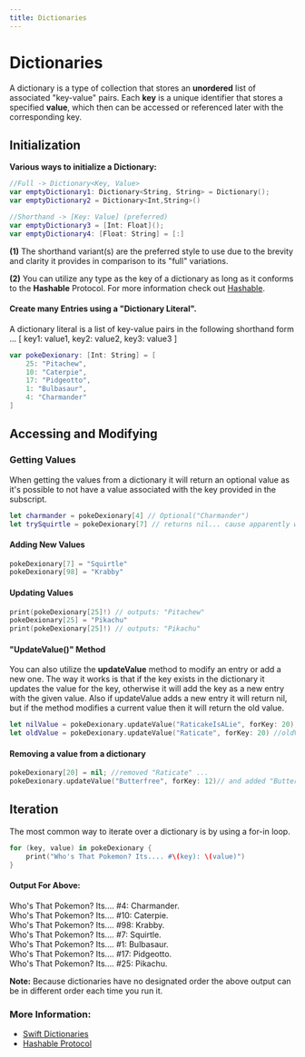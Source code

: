 ```yaml
---
title: Dictionaries
---
```


# Dictionaries

A dictionary is a type of collection that stores an **unordered** list of associated "key-value" pairs. Each **key** is a unique identifier that stores a specified **value**, which then can be accessed or referenced later with the corresponding key.

## Initialization

**Various ways to initialize a Dictionary:** 
```swift
//Full -> Dictionary<Key, Value>
var emptyDictionary1: Dictionary<String, String> = Dictionary();
var emptyDictionary2 = Dictionary<Int,String>()

//Shorthand -> [Key: Value] (preferred)
var emptyDictionary3 = [Int: Float]();
var emptyDictionary4: [Float: String] = [:]
```
**(1)** The shorthand variant(s) are the preferred style to use due to the brevity and clarity it provides in comparison to its "full" variations.  

**(2)** You can utilize any type as the key of a dictionary as long as it conforms to the **Hashable** Protocol. For more information check out [Hashable](https://developer.apple.com/documentation/swift/hashable).

#### Create many Entries using a "Dictionary Literal".

A dictionary literal is a list of key-value pairs in the following shorthand form ... [ key1: value1, key2: value2, key3: value3 ]

```swift
var pokeDexionary: [Int: String] = [
    25: "Pitachew",
    10: "Caterpie",
    17: "Pidgeotto",
    1: "Bulbasaur",
    4: "Charmander"
]
```

## Accessing and Modifying

### Getting Values

When getting the values from a dictionary it will return an optional value as it's possible to not have a value associated with the key provided in the subscript.

```swift
let charmander = pokeDexionary[4] // Optional("Charmander")
let trySquirtle = pokeDexionary[7] // returns nil... cause apparently we don't have Squirtle yet.
```

#### Adding New Values
```swift
pokeDexionary[7] = "Squirtle"
pokeDexionary[98] = "Krabby"
```

#### Updating Values
```swift
print(pokeDexionary[25]!) // outputs: "Pitachew"
pokeDexionary[25] = "Pikachu"
print(pokeDexionary[25]!) // outputs: "Pikachu"
```
#### "UpdateValue()" Method
You can also utilize the **updateValue** method to modify an entry or add a new one. The way it works is that if the key exists in the dictionary it updates the value for the key, otherwise it will add the key as a new entry with the given value. Also if updateValue adds a new entry it will return nil, but if the method modifies a current value then it will return the old value.

```swift
let nilValue = pokeDexionary.updateValue("RaticakeIsALie", forKey: 20); // nilValue = nil;
let oldValue = pokeDexionary.updateValue("Raticate", forKey: 20) //oldValue = "RaticakeIsALie"
```

#### Removing a value from a dictionary
```swift
pokeDexionary[20] = nil; //removed "Raticate" ...
pokeDexionary.updateValue("Butterfree", forKey: 12)// and added "Butterfree" instead
```

## Iteration

The most common way to iterate over a dictionary is by using a for-in loop.
```swift
for (key, value) in pokeDexionary {
    print("Who's That Pokemon? Its.... #\(key): \(value)")
}
```

#### Output For Above:

Who's That Pokemon? Its.... #4: Charmander.   
Who's That Pokemon? Its.... #10: Caterpie.   
Who's That Pokemon? Its.... #98: Krabby.   
Who's That Pokemon? Its.... #7: Squirtle.   
Who's That Pokemon? Its.... #1: Bulbasaur.   
Who's That Pokemon? Its.... #17: Pidgeotto.   
Who's That Pokemon? Its.... #25: Pikachu.   

**Note:** Because dictionaries have no designated order the above output can be in different order each time you run it.

### More Information:
* [Swift Dictionaries](https://docs.swift.org/swift-book/LanguageGuide/CollectionTypes.html#ID113)
* [Hashable Protocol](https://developer.apple.com/documentation/swift/hashable)
